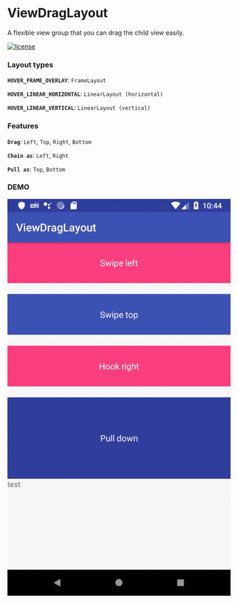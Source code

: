 # ViewDragLayout
A flexible view group that you can drag the child view easily.

[![license](https://img.shields.io/github/license/mashape/apistatus.svg)](https://github.com/GregoryHo/ViewDragLayout/blob/master/LICENSE)

### Layout types
**`HOVER_FRAME_OVERLAY`**: `FrameLayout`

**`HOVER_LINEAR_HORIZONTAL`**: `LinearLayout (horizontal)`

**`HOVER_LINEAR_VERTICAL`**: `LinearLayout (vertical)`

### Features
**`Drag`**: `Left`, `Top`, `Right`, `Bottom`

**`Chain as`**: `Left`, `Right`

**`Pull as`**: `Top`, `Bottom`

### DEMO
![Demo GIF](https://github.com/GregoryHo/ViewDragLayout/blob/master/demo/demo.gif)